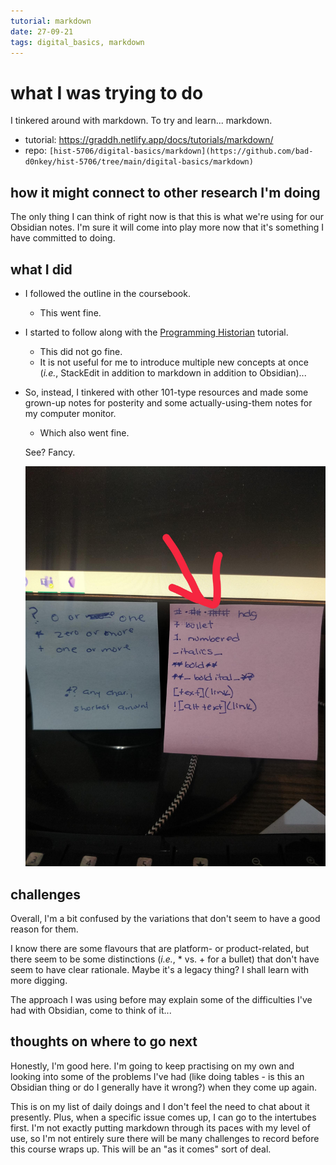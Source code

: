 ```yaml
---
tutorial: markdown
date: 27-09-21
tags: digital_basics, markdown
---
```


# what I was trying to do

I tinkered around with markdown. To try and learn... markdown.

+ tutorial: https://graddh.netlify.app/docs/tutorials/markdown/
+ repo: `[hist-5706/digital-basics/markdown](https://github.com/bad-d0nkey/hist-5706/tree/main/digital-basics/markdown)`

## how it might connect to other research I'm doing

The only thing I can think of right now is that this is what we're using for our Obsidian notes. I'm sure it will come into play more now that it's something I have committed to doing. 

## what I did
+ I followed the outline in the coursebook.
	+ This went fine. 

+ I started to follow along with the [Programming Historian](https://programminghistorian.org/en/lessons/getting-started-with-markdown) tutorial.
	+ This did not go fine. 
	+ It is not useful for me to introduce multiple new concepts at once (_i.e._, StackEdit in addition to markdown in addition to Obsidian)... 
 
+ So, instead, I tinkered with other 101-type resources and made some grown-up notes for posterity and some actually-using-them notes for my computer monitor.
	+ Which also went fine. 
	
	See? Fancy. 

	![markdown pic](markdown-post-it.jpg)

## challenges 

Overall, I'm a bit confused by the variations that don't seem to have a good reason for them. 

I know there are some flavours that are platform- or product-related, but there seem to be some distinctions (_i.e._, * vs. + for a bullet) that don't have seem to have clear rationale. Maybe it's a legacy thing? I shall learn with more digging.  

The approach I was using before may explain some of the difficulties I've had with Obsidian, come to think of it...

## thoughts on where to go next

Honestly, I'm good here. I'm going to keep practising on my own and looking into some of the problems I've had (like doing tables - is this an Obsidian thing or do I generally have it wrong?) when they come up again. 

This is on my list of daily doings and I don't feel the need to chat about it presently. Plus, when a specific issue comes up, I can go to the intertubes first. I'm not exactly putting markdown through its paces with my level of use, so I'm not entirely sure there will be many challenges to record before this course wraps up. This will be an "as it comes" sort of deal.
